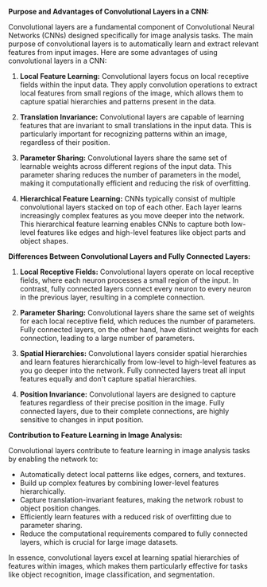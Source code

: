 **Purpose and Advantages of Convolutional Layers in a CNN:**

Convolutional layers are a fundamental component of Convolutional Neural Networks (CNNs) designed specifically for image analysis tasks. The main purpose of convolutional layers is to automatically learn and extract relevant features from input images. Here are some advantages of using convolutional layers in a CNN:

1. **Local Feature Learning:** Convolutional layers focus on local receptive fields within the input data. They apply convolution operations to extract local features from small regions of the image, which allows them to capture spatial hierarchies and patterns present in the data.

2. **Translation Invariance:** Convolutional layers are capable of learning features that are invariant to small translations in the input data. This is particularly important for recognizing patterns within an image, regardless of their position.

3. **Parameter Sharing:** Convolutional layers share the same set of learnable weights across different regions of the input data. This parameter sharing reduces the number of parameters in the model, making it computationally efficient and reducing the risk of overfitting.

4. **Hierarchical Feature Learning:** CNNs typically consist of multiple convolutional layers stacked on top of each other. Each layer learns increasingly complex features as you move deeper into the network. This hierarchical feature learning enables CNNs to capture both low-level features like edges and high-level features like object parts and object shapes.

**Differences Between Convolutional Layers and Fully Connected Layers:**

1. **Local Receptive Fields:** Convolutional layers operate on local receptive fields, where each neuron processes a small region of the input. In contrast, fully connected layers connect every neuron to every neuron in the previous layer, resulting in a complete connection.

2. **Parameter Sharing:** Convolutional layers share the same set of weights for each local receptive field, which reduces the number of parameters. Fully connected layers, on the other hand, have distinct weights for each connection, leading to a large number of parameters.

3. **Spatial Hierarchies:** Convolutional layers consider spatial hierarchies and learn features hierarchically from low-level to high-level features as you go deeper into the network. Fully connected layers treat all input features equally and don't capture spatial hierarchies.

4. **Position Invariance:** Convolutional layers are designed to capture features regardless of their precise position in the image. Fully connected layers, due to their complete connections, are highly sensitive to changes in input position.

**Contribution to Feature Learning in Image Analysis:**

Convolutional layers contribute to feature learning in image analysis tasks by enabling the network to:

- Automatically detect local patterns like edges, corners, and textures.
- Build up complex features by combining lower-level features hierarchically.
- Capture translation-invariant features, making the network robust to object position changes.
- Efficiently learn features with a reduced risk of overfitting due to parameter sharing.
- Reduce the computational requirements compared to fully connected layers, which is crucial for large image datasets.

In essence, convolutional layers excel at learning spatial hierarchies of features within images, which makes them particularly effective for tasks like object recognition, image classification, and segmentation.
